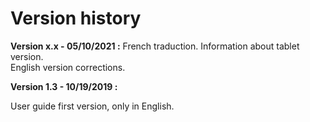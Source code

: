 # Version history

**Version x.x - 05/10/2021 :**
French traduction. Information about tablet version.  
English version corrections.

**Version 1.3 - 10/19/2019 :**

User guide first version, only in English. 
